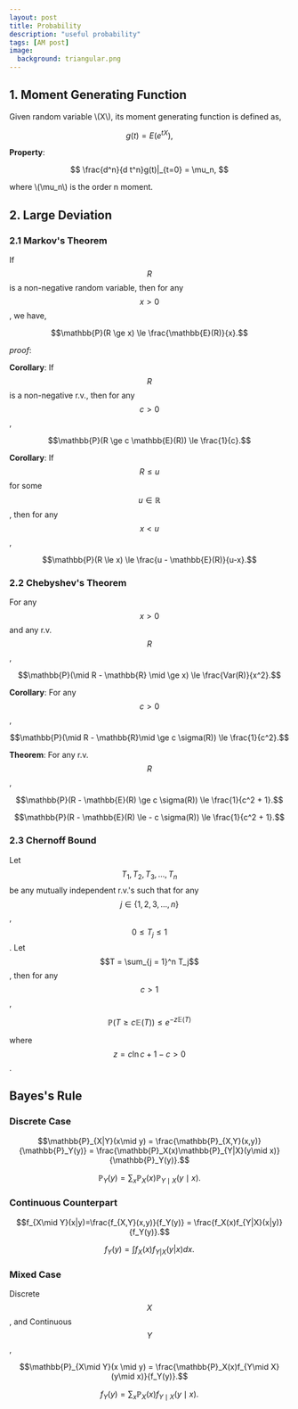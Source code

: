 ```yaml
---
layout: post
title: Probability
description: "useful probability"
tags: [AM post]
image:
  background: triangular.png
---
```



## 1. Moment Generating Function

Given random variable \\(X\\), its moment generating function is defined as,

$$
g(t) = E(e^{tX}),
$$

**Property**: 

$$
\frac{d^n}{d t^n}g(t)|_{t=0} = \mu_n,
$$

where \\(\mu_n\\) is the order n moment.


## 2. Large Deviation

### 2.1 Markov's Theorem
If $$R$$ is a non-negative random variable, then for any $$x >0 $$, we have,

$$\mathbb{P}(R \ge x) \le \frac{\mathbb{E}(R)}{x}.$$

_proof_: 


**Corollary**: If $$R$$ is a non-negative r.v., then for any $$c > 0$$,

$$\mathbb{P}(R \ge c \mathbb{E}(R)) \le \frac{1}{c}.$$


**Corollary**: If $$R \le u$$ for some $$u \in \mathbb{R}$$, then for any $$x < u$$,

$$\mathbb{P}(R \le x) \le \frac{u - \mathbb{E}(R)}{u-x}.$$

### 2.2 Chebyshev's Theorem
For any $$x > 0$$ and any r.v. $$R$$,

$$\mathbb{P}(\mid R - \mathbb{R} \mid \ge x) \le \frac{Var(R)}{x^2}.$$

**Corollary**: For any $$c > 0$$,

$$\mathbb{P}(\mid R - \mathbb{R}\mid \ge c \sigma(R)) \le \frac{1}{c^2}.$$

**Theorem**: For any r.v. $$R$$,

$$\mathbb{P}(R - \mathbb{E}(R) \ge c \sigma(R)) \le \frac{1}{c^2 + 1}.$$

$$\mathbb{P}(R - \mathbb{E}(R) \le - c \sigma(R)) \le \frac{1}{c^2 + 1}.$$

### 2.3 Chernoff Bound
Let $$T_1, T_2, T_3, ..., T_n$$ be any mutually independent r.v.'s such that for any $$j \in \{1,2,3,...,n\}$$, $$0 \le T_j \le 1$$. Let $$T = \sum_{j = 1}^n T_j$$, then for any $$c > 1$$,

$$\mathbb{P}(T \ge c \mathbb{E}(T)) \le e^{-z\mathbb{E}(T)}$$

where $$z = c \ln c + 1 - c > 0$$.


## Bayes's Rule

### Discrete Case

$$\mathbb{P}_{X|Y}(x\mid y) = \frac{\mathbb{P}_{X,Y}(x,y)}{\mathbb{P}_Y(y)} = \frac{\mathbb{P}_X(x)\mathbb{P}_{Y|X}(y\mid x)}{\mathbb{P}_Y(y)}.$$

$$ \mathbb{P}_Y(y) = \sum_{x}\mathbb{P}_X(x)\mathbb{P}_{Y\mid X}(y \mid x).$$

### Continuous Counterpart

$$f_{X\mid Y}(x|y)=\frac{f_{X,Y}(x,y)}{f_Y(y)} = \frac{f_X(x)f_{Y|X}(x|y)}{f_Y(y)}.$$

$$f_Y(y) = \int f_X(x)f_{Y|X}(y|x) dx.$$

### Mixed Case 
Discrete $$X$$, and Continuous $$Y$$,

$$\mathbb{P}_{X\mid Y}(x \mid y) = \frac{\mathbb{P}_X(x)f_{Y\mid X}(y\mid x)}{f_Y(y)}.$$

$$f_Y(y) = \sum_{x} \mathbb{P}_{X}(x) f_{Y\mid X}(y\mid x).$$





  


